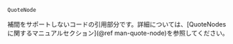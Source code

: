 ```julia
QuoteNode
```

補間をサポートしないコードの引用部分です。詳細については、[QuoteNodesに関するマニュアルセクション](@ref man-quote-node)を参照してください。
